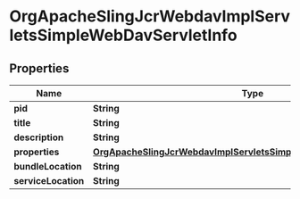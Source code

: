 
# OrgApacheSlingJcrWebdavImplServletsSimpleWebDavServletInfo

## Properties
Name | Type | Description | Notes
------------ | ------------- | ------------- | -------------
**pid** | **String** |  |  [optional]
**title** | **String** |  |  [optional]
**description** | **String** |  |  [optional]
**properties** | [**OrgApacheSlingJcrWebdavImplServletsSimpleWebDavServletProperties**](OrgApacheSlingJcrWebdavImplServletsSimpleWebDavServletProperties.md) |  |  [optional]
**bundleLocation** | **String** |  |  [optional]
**serviceLocation** | **String** |  |  [optional]



